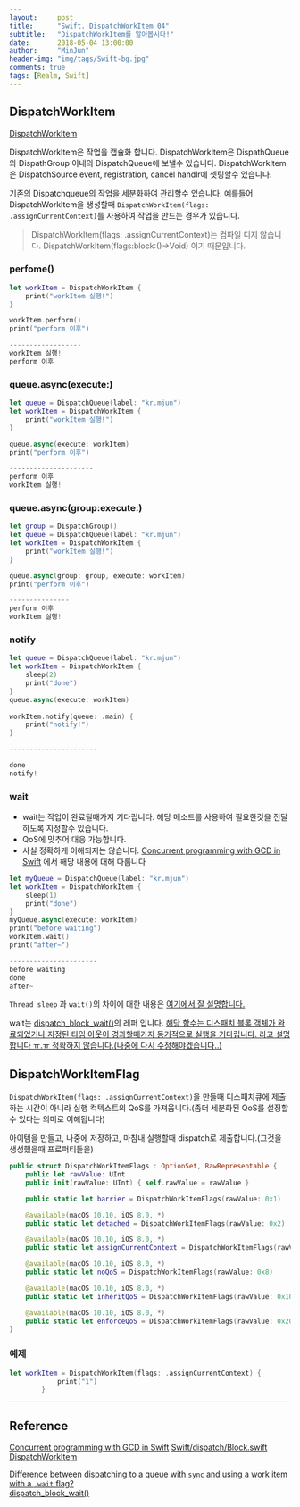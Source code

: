 ```yaml
---
layout:     post
title:      "Swift. DispatchWorkItem 04"
subtitle:   "DispatchWorkItem를 알아봅시다!"
date:       2018-05-04 13:00:00
author:     "MinJun"
header-img: "img/tags/Swift-bg.jpg"
comments: true 
tags: [Realm, Swift]
---
```


## DispatchWorkItem

[DispatchWorkItem](https://developer.apple.com/documentation/dispatch/dispatchworkitem)

DispatchWorkItem은 작업을 캡슐화 합니다. DispatchWorkItem은 DispathQueue와 DispathGroup 이내의 DispatchQueue에 보낼수 있습니다. DispatchWorkItem은 DispatchSource event, registration, cancel handlr에 셋팅할수 있습니다. 

기존의 Dispatchqueue의 작업을 세분화하여 관리할수 있습니다. 예를들어 DispatchWorkItem을 생성할때 `DispatchWorkItem(flags: .assignCurrentContext)`를 사용하여 작업을 만드는 경우가 있습니다. 

> DispatchWorkItem(flags: .assignCurrentContext)는 컴파일 디지 않습니다. DispatchWorkItem(flags:block:()->Void) 이기 때문입니다.

### perfome()

```swift
let workItem = DispatchWorkItem {
    print("workItem 실행!")
}

workItem.perform()
print("perform 이후")

------------------
workItem 실행!
perform 이후
```

### queue.async(execute:)

```swift
let queue = DispatchQueue(label: "kr.mjun")
let workItem = DispatchWorkItem {
    print("workItem 실행!")
}

queue.async(execute: workItem)
print("perform 이후")

---------------------
perform 이후
workItem 실행!
```

### queue.async(group:execute:)

```swift
let group = DispatchGroup()
let queue = DispatchQueue(label: "kr.mjun")
let workItem = DispatchWorkItem {
    print("workItem 실행!")
}

queue.async(group: group, execute: workItem)
print("perform 이후")

---------------
perform 이후
workItem 실행!
```

### notify

```swift
let queue = DispatchQueue(label: "kr.mjun")
let workItem = DispatchWorkItem {
    sleep(2)
    print("done")
}
queue.async(execute: workItem)
    
workItem.notify(queue: .main) {
    print("notify!")
}

----------------------

done
notify!
```

### wait

- wait는 작업이 완료될때가지 기다립니다. 해당 메소드를 사용하여 필요한것을 전달하도록 지정할수 있습니다. 
- QoS에 맞추어 대응 가능합니다. 
- 사실 정확하게 이해되지는 않습니다. [Concurrent programming with GCD in Swift](https://developer.apple.com/videos/play/wwdc2016/720/?time=881) 에서 해당 내용에 대해 다룹니다

```swift
let myQueue = DispatchQueue(label: "kr.mjun")
let workItem = DispatchWorkItem {
    sleep(1)
    print("done")
}
myQueue.async(execute: workItem)
print("before waiting")
workItem.wait()
print("after~")

----------------------
before waiting
done
after~
```

`Thread sleep` 과 `wait()`의 차이에 대한 내용은 [여기에서 잘 설명합니다.](https://stackoverflow.com/questions/38105105/difference-between-dispatching-to-a-queue-with-sync-and-using-a-work-item-with)

wait는 [dispatch_block_wait()](https://github.com/apple/swift-corelibs-libdispatch/blob/master/dispatch/block.h#L278)의 레퍼 입니다. <U>해당 함수는 디스패치 블록 객체가 완료되었거나 지정된 타임 아웃이 경과할때가지 동기적으로 실행을 기다립니다. 라고 설명합니다 ㅠ.ㅠ 정확하지 않습니다.(나중에 다시 수정해야겠습니다..)</U>

## DispatchWorkItemFlag

`DispatchWorkItem(flags: .assignCurrentContext)`을 만들때 디스패치큐에 제출하는 시간이 아니라 실행 컥텍스트의 QoS를 가져옵니다.(좀더 세분화된 QoS를 설정할수 있다는 의미로 이해됩니다)

아이템을 만들고, 나중에 저장하고, 마침내 실행할때 dispatch로 제출합니다.(그것을 생성했을때 프로퍼티들을)

```swift
public struct DispatchWorkItemFlags : OptionSet, RawRepresentable {
	public let rawValue: UInt
	public init(rawValue: UInt) { self.rawValue = rawValue }

	public static let barrier = DispatchWorkItemFlags(rawValue: 0x1)

	@available(macOS 10.10, iOS 8.0, *)
	public static let detached = DispatchWorkItemFlags(rawValue: 0x2)

	@available(macOS 10.10, iOS 8.0, *)
	public static let assignCurrentContext = DispatchWorkItemFlags(rawValue: 0x4)

	@available(macOS 10.10, iOS 8.0, *)
	public static let noQoS = DispatchWorkItemFlags(rawValue: 0x8)

	@available(macOS 10.10, iOS 8.0, *)
	public static let inheritQoS = DispatchWorkItemFlags(rawValue: 0x10)

	@available(macOS 10.10, iOS 8.0, *)
	public static let enforceQoS = DispatchWorkItemFlags(rawValue: 0x20)
}
```

### 예제

```swift
let workItem = DispatchWorkItem(flags: .assignCurrentContext) {
            print("1")
        }
```

---


## Reference 

[Concurrent programming with GCD in Swift](https://developer.apple.com/videos/play/wwdc2016/720/?time=881)
[Swift/dispatch/Block.swift](https://github.com/apple/swift/blob/master/stdlib/public/SDK/Dispatch/Block.swift)<br>
[DispatchWorkItem](https://developer.apple.com/documentation/dispatch/dispatchworkitemflags)<br>

[Difference between dispatching to a queue with `sync` and using a work item with a `.wait` flag?](https://stackoverflow.com/questions/38105105/difference-between-dispatching-to-a-queue-with-sync-and-using-a-work-item-with)<br>
[dispatch_block_wait()](https://github.com/apple/swift-corelibs-libdispatch/blob/master/dispatch/block.h#L278)
